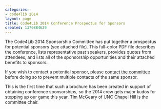 ```yaml
---
categories:
- code4lib 2014
layout: page
title: Code4Lib 2014 Conference Prospectus for Sponsors
created: 1370884629
---
```

The Code4Lib 2014 Sponsorship Committee has put together a prospectus for potential sponsors (see attached file). This full-color PDF file describes the conference, lists representative past speakers, provides quotes from attendees, and lists all of the sponsorship opportunities and their attached benefits to sponsors.

If you wish to contact a potential sponsor, please <a href="http://wiki.code4lib.org/index.php/Code4Lib_2014_Conference_Planning_Volunteers#Sponsorships_Committee">contact the committee</a> before doing so to prevent multiple contacts of the same sponsor.

This is the first time that such a brochure has been created in support of obtaining conference sponsorships, so the 2014 crew gets major kudos for stepping up our game this year. Tim McGeary of UNC Chapel Hill is the committee chair.
